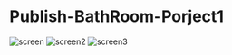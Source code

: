 # Publish-BathRoom-Porject1
![screen](https://user-images.githubusercontent.com/42711913/64901240-68bde200-d6da-11e9-9153-a1adf3e6e840.jpg)
![screen2](https://user-images.githubusercontent.com/42711913/64901296-fef20800-d6da-11e9-92ef-c115b95f28b7.jpg)
![screen3](https://user-images.githubusercontent.com/42711913/64901297-05807f80-d6db-11e9-9605-09ba06582252.jpg)


